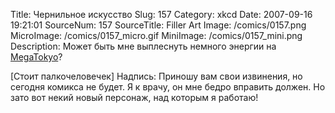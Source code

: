 Title: Чернильное искусство 
Slug: 157 
Category: xkcd 
Date: 2007-09-16 19:21:01 
SourceNum: 157 
SourceTitle: Filler Art 
Image: /comics/0157.png 
MicroImage: /comics/0157_micro.gif 
MiniImage: /comics/0157_mini.png 
Description: Может быть мне выплеснуть немного энергии на <a href="http://megatokyo.com/">MegaTokyo</a>? 

[Стоит палкочеловечек]
Надпись: Приношу вам свои извинения, но сегодня комикса не будет. Я к врачу, он мне бедро вправить должен.
Но зато вот некий новый персонаж, над которым я работаю!